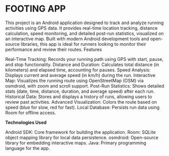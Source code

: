# FOOTING APP

This project is an Android application designed to track and analyze running activities using GPS data. It provides real-time location tracking, distance calculation, speed monitoring, and detailed post-run statistics, visualized on an interactive map. Built with modern Android development tools and open-source libraries, this app is ideal for runners looking to monitor their performance and review their routes.
Features

Real-Time Tracking: Records your running path using GPS with start, pause, and stop functionality.
Distance and Duration: Calculates total distance (in kilometers) and elapsed time, accounting for pauses.
Speed Analysis: Displays current and average speed (in km/h) during the run.
Interactive Map: Visualizes the running route using OpenStreetMap (OSM) via osmdroid, with zoom and scroll support.
Post-Run Statistics: Shows detailed stats (date, time, distance, duration, and average speed) after each run.
Historical Data: Stores and displays a history of runs, allowing users to review past activities.
Advanced Visualization: Colors the route based on speed (blue for slow, red for fast).
Local Database: Persists run data using Room for offline access.


**Technologies Used**

Android SDK: Core framework for building the application.
Room: SQLite object mapping library for local data persistence.
osmdroid: Open-source library for embedding interactive maps.
Java: Primary programming language for the app.
